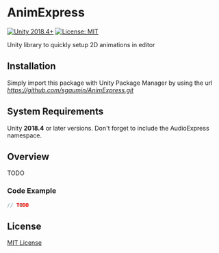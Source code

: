 # AnimExpress
[![Unity 2018.4+](https://img.shields.io/badge/unity-2018.4%2B-blue.svg)](https://unity3d.com/get-unity/download)
[![License: MIT](https://img.shields.io/badge/License-MIT-brightgreen.svg)](https://github.com/sgaumin/AnimExpress/blob/main/LICENSE.md)

Unity library to quickly setup 2D animations in editor

## Installation
Simply import this package with Unity Package Manager by using the url *https://github.com/sgaumin/AnimExpress.git*

## System Requirements
Unity **2018.4** or later versions. Don't forget to include the AudioExpress namespace.

## Overview
TODO

### Code Example
```csharp
// TODO
```
## License

[MIT License](https://github.com/sgaumin/AudioExpress/blob/main/LICENSE.md)
